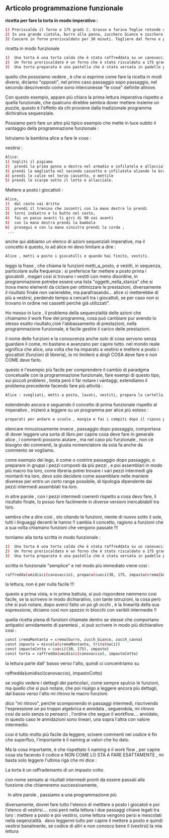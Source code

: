 ## Articolo programmazione funzionale

**ricetta per fare la torta in modo imperativo :**
```sh
1) Preriscalda il forno a 175 gradi C. Grasso e farina Teglie rotonde da 2 - 8 pollici. In una piccola ciotola, sbatti insieme farina, bicarbonato di sodio e sale; accantonare.
2) In una grande ciotola, burro alla panna, zucchero bianco e zucchero di canna fino a quando leggero e soffice. Sbattere le uova, una alla volta. Mescolare le banane. Aggiungi il composto di farina alternativamente con il latticello al composto alla crema. Mescolare le noci tritate. Versare la pastella nelle padelle preparate.
3) Cuocere in forno preriscaldato per 30 minuti. Togliere dal forno e posizionare su un canovaccio umido per raffreddare.
```
ricetta in modo funzionale 
```sh
1)  Una torta è una torta calda che è stata raffreddata su un canovaccio umido, dove una torta calda è una torta preparata che è stata cotta in un forno preriscaldato per 30 minuti.
2)  Un forno preriscaldato è un forno che è stato riscaldato a 175 gradi C.
3)  Una torta preparata è una pastella che è stata versata in padelle preparate, dove la pastella è una miscela che ha mescolato le noci tritate. Dove la miscela è burro, zucchero bianco e zucchero di canna che è stato cremato in una grande ciotola fino a quando leggero e soffice.
```
quello che posssiamo vedere , è che si esprime come fare la ricetta in modi diversi, diciamo "opposti", nel primo caso passaggio sopo passaggio, nel secondo descrivendo come sono interconesse "le cose" definite altrove. 

Con questo esempio, appare più chiara la prima lettura imperativa rispetto a quella funzionale, che qualcuno direbbe sembra dover mettere insieme un puzzle, questo è l'effetto da chi proviene dalla tradizionale programma dichirativa sequenziale. 

Possiamo però fare un altro più tipico esempio che mette in luce subito il vantaggio della programmazione funzionale : 

Istruiamo la bambina alice a fare le cose : 

vestirsi : 
```sh
Alice:
1) togliti il pigiama
2)  prendi la prima gonna a destra nel armadio e infilatela e allacciala,
3) prendi la maglietta nel secondo cassetto e infilatela alzando le braccia,
4) prendi le calze nel terzo cassetto, e mettile 
5) prendi le scarpe sotto il letto e allacciale.
```
Mettere a posto i giocattoli :
```sh
Alice, 
1)  dal cesto vai dritto 
2)  prendi il trenino che incontri con la mano destra lo prendi
3)  torni indietro e lo butto nel cesto, 
4)  fai un passo avanti ti giri di 90 vai avanti
5)  con la mano destra prendi la bambola 
6)  prosegui e con la mano sinistra prendi la corda , 
 ... 
```

anche qui abbiamo un elenco di azioni sequenziali imperative, ma il concetto è questo, io ad alice mi devo limitare a dire :
```sh
Alice , metti a posto i giocatolli e quando hai finito, vestiti. 
```
leggo la frase , che chiama le funzioni metti_a_posto, e vestiti, in sequenza, particolare sulla frequenza : si preferisce far mettere a posto prima i giocatolli , magari cosi si trovano i vestiti con meno disordine, in programmazione potrebe essere una lista "oggetti_nella_stanza" che si trova meno elementi da ciclare per ottimizzare le prestazioni, diversamente il risultato finale non varierebbe, ma parafrasando... alice ci metterebbe di più a vestirsi, perdendo tempo a cercarli tra i giocattoli, se per caso non si trovano in ordine nei cassetti perchè già utilizzati".

Ho messo in luce , il problema della sequenzialità delle azioni che chiamamo il work flow del programma, cosa può cambiare pur avendo lo stesso esatto risultato,cioè l'abbassamento di prestazioni, nella programmazione funzionale, è facile gestire il carico delle prestazioni. 


il nome delle funzioni e la conoscenza anche solo di cosa servono senza guardare il come, mi bastano e avanzano per capire tutto.
nel mondo reale significa che alice, una volta che ha imparato a vestirsi e mettere a posto i giocattoli (funzioni di libreria), io mi limiterò a dirgli COSA deve fare e non COME deve farlo. 

questo è l'esempio più facile per comprendere il cambio di paradgma concetualle con la programmazione funzionale, fare esempi di questo tipo, sui piccoli problemi , limita però il far notare i vantaggi, estendiamo il problema precedente facendo fare più attività  : 
```sh
Alice : svegliati, metti a posto, lavati, vestiti, prepara la cartella, vai a scuola , torna da scuola, mangia , riposa, fai i compiti, gioca, ecc ecc 
```
estendendo ancora e seguendo il concetto di prima funzionale rispetto al imperativo , inizierò a leggere su un programma per alice più esteso :

```sh
preparati per andare a scuola , mangia e fai i compiti dopo il riposo prima di  poter giocare 
```

elencare minuziosamente invece , passaggio dopo passaggio, comportava di dover leggere una sorta di libro per capire cosa deve fare in generale alice , i commenti possono aiutare , ma nel caso più funzionale , non cè bisogno dei commenti, la giusta nomenclatore da sola fa anche da commento se vogliamo.

come esempio dei lego, è come o costrire passaggio dopo passaggio, o preparare in gruppi i pezzi composti da più pezzi , e poi assemblari in modo più macro tra loro, come libreria potrei trovare i vari pezzi intermedi già montanti tra loro, devo solo decidere come assemblare nelle maniere diverese per entro un certo range possibile, di tipologia dipendente dai pezzi intermedi assemblati tra loro.

in altre parole , con i pezzi intermedi coerenti rispetto a cosa devo fare, il risultato finale, lo posso fare facilmente in diverse versioni inercabiabili tra loro. 

sembra che a dire cosi , sto citando le funzioni, niente di nuovo sotto il sole, tutti i linguaggi decenti le hanno !! cambia il concetto, ragiono a funzioni che a sua volta chiamano funzioni che vengono passate !!! 

torniamo alla torta scritta in modo funzionale :


```sh
1)  Una torta è una torta calda che è stata raffreddata su un canovaccio umido, dove una torta calda è una torta preparata che è stata cotta in un forno preriscaldato per 30 minuti.
2)  Un forno preriscaldato è un forno che è stato riscaldato a 175 gradi C.
3)  Una torta preparata è una pastella che è stata versata in padelle preparate, dove la pastella è una miscela che ha mescolato le noci tritate. Dove la miscela è burro, zucchero bianco e zucchero di canna che è stato cremato in una grande ciotola fino a quando leggero e soffice.
```

scritta in funzionale "semplice" e nel modo più immediato  viene cosi :

```sh
raffredda(umidisci(canovaccio), prepara(cuoci(30, 175, impasta(crema(burro, zucch_bianco, zucch_canna), trita(noci)) , 
```
la lettura, non è per nulla facile !!!

questo a prima vista, e in prima battuta, si può rispondere nemmeno cosi facile, se la scrivevo in modo dichiarativo, con tante istruzioni, la cosa però che si può notare, dopo averci fatto un po gli occhi , è la linearità della sua espressione, diciamo cosi non spezzo in blocchi con varibili intermedie  !! 

quella ricetta piena di funzioni chiamate dentro se stesse che comportano antipatici annidamento di parentesi , si può scrivere in modo più dichiarativo cosi :

```sh
const cremaMontanta = crema(burro, zucch_bianco, zucch_canna)
const impasto = miscela(cremaMontanta, trita(noci))
const impastoCotto = cuoci((30, 175), impasto)
const torta = raffredda(umidisci(canovaccio), impastoCotto)
```

la lettura parte dall' basso verso l'alto, quindi ci concentriamo su 

raffredda(umidisci(canovaccio), impastoCotto)

se voglio vedere i dettagli dei particolari, come sempre spulcio le funzioni, ma quello che si può notare, che poi risalgo a leggere ancora più dettagli, dal basso verso l'alto mi ritrovo le macro funzioni. 

dico "mi ritrovo", perchè scomponendo in passaggi intermedi, riscrivendo l'espressione un po troppo algebrica e annidata , seguendola, mi ritrovo cosi da solo senza io pensarci , l'ordine che segue il workflow.... annidato, in questo caso le annidazioni sono lineari, una sopra l'altra con valore intermedio.

cosi è tutto molto più facile da leggere, scivere commenti nel codice è fin che superfluo, l'importante è il naming ai valori che ho dato. 

Ma la cosa importante, è che rispettato il naming e il work flow , per capire cosa sta facendo il codice e NON COME LO STA A FARE ESATTAMENTE , mi basta solo leggere l'ultima riga che mi dice :

La torta è un raffrademanto di un impasto cotto. 






con nome sensato ai risultati intermedi pronti da essere passati alla funzione che chiameremo successivamente, 


  In altre parole , passiamo a una programmazione più 



diversamente, dovrei fare tutto l'elenco di metttere a posto i giocatoli e poi l'elenco di vestirsi.... 
cosi però nella lettura i due passaggi chiave legati tra loro : mettere a posto e poi vestirsi, come lettura vengono persi e mescolati nella seqenzialità. 
devo leggermi tutto per capire il mettere a posto e quindi vestirsi banalmente, se codice di altri e non conosco bene il (vestirsi) la mia lettura 


